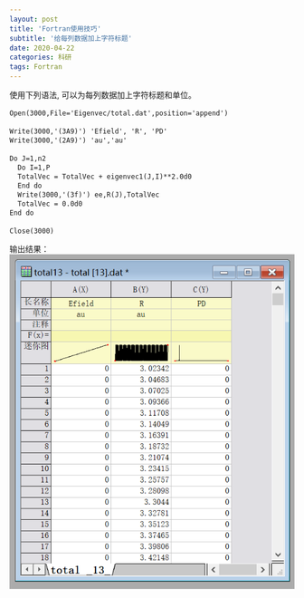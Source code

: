 ```yaml
---
layout: post
title: 'Fortran使用技巧'
subtitle: '给每列数据加上字符标题'
date: 2020-04-22
categories: 科研
tags: Fortran
---
```

使用下列语法, 可以为每列数据加上字符标题和单位。
```%Fortran
Open(3000,File='Eigenvec/total.dat',position='append')

Write(3000,'(3A9)') 'Efield', 'R', 'PD'
Write(3000,'(2A9)') 'au','au'

Do J=1,n2
  Do I=1,P
  TotalVec = TotalVec + eigenvec1(J,I)**2.0d0
  End do
  Write(3000,'(3f)') ee,R(J),TotalVec
  TotalVec = 0.0d0
End do

Close(3000)
```
输出结果：
![结果展示](https://raw.githubusercontent.com/Liziang-GitHub/Liziang-GitHub.github.io/master/assets/img/20200422.PNG)
